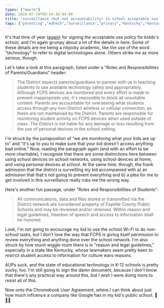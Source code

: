 ```yaml
---
types: ["macro"]
date: 2024-07-29T09:54:48-04:00
title: "surveillance (but not accountability) in school acceptable use policies"
tags: ["parenting","edtech","surveillance","privacy","Kentucky","Kentucky General Assembly","Chromebooks","Google"]
---
```


It's that time of year ([again](https://spencergreenhalgh.com/myself/school-acceptable-use-policies/)) for signing the acceptable use policy for kiddo's school, and I'm again grumpy about a lot of the details in here. Some of these details are me being a nitpicky academic, like the use of the word "technology" to refer to digital technologies alone. Others strike me as more serious, though.

Let's take a look at this paragraph, listed under a "Roles and Responsibilities of Parents/Guardians" header: 

> The District expects parents/guardians to partner with us in teaching students to use available technology safely and appropriately. Although FCPS devices are monitored and every effort is made to prevent inappropriate use, it's impossible to block all unsuitable content. Parents are accountable for overseeing what students access through any non-District wireless or cellular connection, as these are not maintained by the District. Parents are responsible for monitoring student activity on FCPS devices when used outside of class. The District is not liable for any damage or loss resulting from the use of personal devices in the school setting.

I'm struck by the juxtaposition of "we are monitoring what your kids are up to" and "it's up to you to make sure that your kid doesn't access anything bad online." Now, reading the paragraph again (and with an effort to be more charitable), I recognize that there are some distinctions here between using school devices on school networks, using school devices at home, and using personal devices at school. At the same time, though, the frank admission that the district is surveilling my kid accompanied with a) an admission that that's not going to prevent everything and b) a plea for me to get involved in this surveillance really rubs me the wrong way. 

Here's another fun passage, under "Roles and Responsibilities of Students":

> All communications, data and files stored or transmitted via the District network are considered property of Fayette County Public Schools and may be reviewed and/or removed. Within reason and legal guidelines, freedom of speech and access to information shall be honored.

Look, I'm not going to encourage my kid to use the school Wi-Fi to do non-school tasks, but I don't love the way that FCPS is giving itself permission to review everything and anything done over the school network. I'm also struck by how much wiggle room there is in "reason and legal guidelines," especially in a state like Kentucky, whose lawmakers seem pretty keen to restrict student access to information for culture wars reasons.

AUPs suck, and the state of educational technology in K-12 schools is pretty sucky, too. I'm still going to sign the damn document, because I don't know that there's any practical way around this, but I wish I were doing more to resist all of this.

Now onto the Chromebook User Agreement, where I can think about just how much influence a company like Google has in my kid's public school. 🎉🎉🎉
